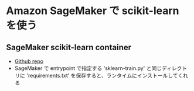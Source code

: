 # Amazon SageMaker で scikit-learn を使う
## SageMaker scikit-learn container
- [Github repo](https://github.com/aws/sagemaker-scikit-learn-container)
- SageMaker で entrypoint で指定する 'sklearn-train.py' と同じディレクトリに 'requirements.txt' を保存すると、ランタイムにインストールしてくれる
